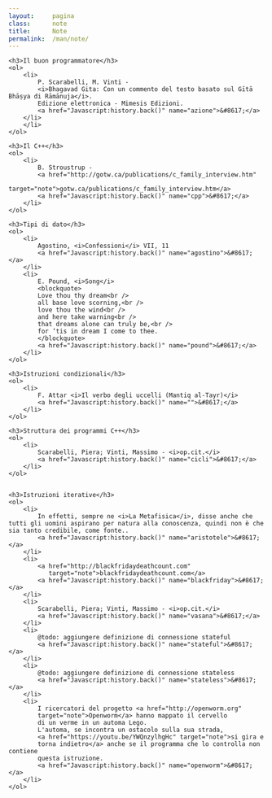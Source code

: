 ```yaml
---
layout:     pagina
class:      note
title:      Note
permalink:  /man/note/
---
```


<section class="note">

    <h3>Il buon programmatore</h3>
    <ol>
        <li>
            P. Scarabelli, M. Vinti -
            <i>Bhagavad Gita: Con un commento del testo basato sul Gītā Bhāṣya di Rāmānuja</i>.
            Edizione elettronica - Mimesis Edizioni.
            <a href="Javascript:history.back()" name="azione">&#8617;</a>
        </li>
        </li>
    </ol>

    <h3>Il C++</h3>
    <ol>
        <li>
            B. Stroustrup - 
            <a href="http://gotw.ca/publications/c_family_interview.htm" 
               target="note">gotw.ca/publications/c_family_interview.htm</a>
            <a href="Javascript:history.back()" name="cpp">&#8617;</a>
        </li>
    </ol>

    <h3>Tipi di dato</h3>
    <ol>
        <li>
            Agostino, <i>Confessioni</i> VII, 11 
            <a href="Javascript:history.back()" name="agostino">&#8617;</a>
        </li>
        <li>
            E. Pound, <i>Song</i> 
            <blockquote>
            Love thou thy dream<br />
            all base love scorning,<br />
            love thou the wind<br />
            and here take warning<br />
            that dreams alone can truly be,<br />
            for ‘tis in dream I come to thee.
            </blockquote> 
            <a href="Javascript:history.back()" name="pound">&#8617;</a>
        </li>
    </ol>

    <h3>Istruzioni condizionali</h3>
    <ol>
        <li>
            F. Attar <i>Il verbo degli uccelli (Mantiq al-Tayr)</i>
            <a href="Javascript:history.back()" name="">&#8617;</a>
        </li>
    </ol>

    <h3>Struttura dei programmi C++</h3>
    <ol>
        <li>
            Scarabelli, Piera; Vinti, Massimo - <i>op.cit.</i>
            <a href="Javascript:history.back()" name="cicli">&#8617;</a>
        </li>
    </ol>


    <h3>Istruzioni iterative</h3>
    <ol>
        <li>
            In effetti, sempre ne <i>La Metafisica</i>, disse anche che tutti gli uomini aspirano per natura alla conoscenza, quindi non è che sia tanto credibile, come fonte..
            <a href="Javascript:history.back()" name="aristotele">&#8617;</a>
        </li>
        <li>
            <a href="http://blackfridaydeathcount.com"
               target="note">blackfridaydeathcount.com</a>
            <a href="Javascript:history.back()" name="blackfriday">&#8617;</a>
        </li>
        <li>
            Scarabelli, Piera; Vinti, Massimo - <i>op.cit.</i>
            <a href="Javascript:history.back()" name="vasana">&#8617;</a>
        </li>
        <li>
            @todo: aggiungere definizione di connessione stateful
            <a href="Javascript:history.back()" name="stateful">&#8617;</a>
        </li>
        <li>
            @todo: aggiungere definizione di connessione stateless
            <a href="Javascript:history.back()" name="stateless">&#8617;</a>
        </li>
        <li>
            I ricercatori del progetto <a href="http://openworm.org" 
            target="note">Openworm</a> hanno mappato il cervello
            di un verme in un automa Lego. 
            L'automa, se incontra un ostacolo sulla sua strada, 
            <a href="https://youtu.be/YWQnzylhgHc" target="note">si gira e 
            torna indietro</a> anche se il programma che lo controlla non contiene 
            questa istruzione.
            <a href="Javascript:history.back()" name="openworm">&#8617;</a>
        </li>
    </ol>

</section>
<!--
<li>
    <a href="Javascript:history.back()" name="">&#8617;</a>
</li>

-->
